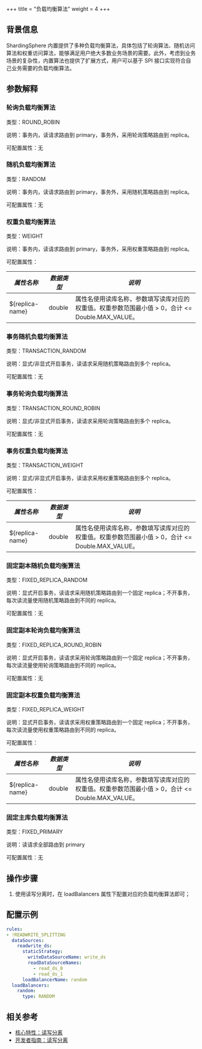 +++
title = "负载均衡算法"
weight = 4
+++

## 背景信息

ShardingSphere 内置提供了多种负载均衡算法，具体包括了轮询算法、随机访问算法和权重访问算法，能够满足用户绝大多数业务场景的需要。此外，考虑到业务场景的复杂性，内置算法也提供了扩展方式，用户可以基于 SPI 接口实现符合自己业务需要的负载均衡算法。

## 参数解释

### 轮询负载均衡算法

类型：ROUND_ROBIN

说明：事务内，读请求路由到 primary，事务外，采用轮询策略路由到 replica。

可配置属性：无

### 随机负载均衡算法

类型：RANDOM

说明：事务内，读请求路由到 primary，事务外，采用随机策略路由到 replica。

可配置属性：无

### 权重负载均衡算法

类型：WEIGHT

说明：事务内，读请求路由到 primary，事务外，采用权重策略路由到 replica。

可配置属性：

| *属性名称*      | *数据类型* | *说明*                                                         |
| -------------- | -------- |--------------------------------------------------------------|
| ${replica-name} |   double    | 属性名使用读库名称，参数填写读库对应的权重值。权重参数范围最小值 > 0，合计 <= Double.MAX_VALUE。 |

### 事务随机负载均衡算法

类型：TRANSACTION_RANDOM

说明：显式/非显式开启事务，读请求采用随机策略路由到多个 replica。

可配置属性：无

### 事务轮询负载均衡算法

类型：TRANSACTION_ROUND_ROBIN

说明：显式/非显式开启事务，读请求采用轮询策略路由到多个 replica。

可配置属性：无

### 事务权重负载均衡算法

类型：TRANSACTION_WEIGHT

说明：显式/非显式开启事务，读请求采用权重策略路由到多个 replica。

可配置属性：

| *属性名称*      | *数据类型* | *说明*                                                         |
| -------------- | -------- |--------------------------------------------------------------|
| ${replica-name} |   double    | 属性名使用读库名称，参数填写读库对应的权重值。权重参数范围最小值 > 0，合计 <= Double.MAX_VALUE。 |

### 固定副本随机负载均衡算法

类型：FIXED_REPLICA_RANDOM

说明：显式开启事务，读请求采用随机策略路由到一个固定 replica；不开事务，每次读流量使用随机策略路由到不同的 replica。

可配置属性：无

### 固定副本轮询负载均衡算法

类型：FIXED_REPLICA_ROUND_ROBIN

说明：显式开启事务，读请求采用轮询策略路由到一个固定 replica；不开事务，每次读流量使用轮询策略路由到不同的 replica。

可配置属性：无

### 固定副本权重负载均衡算法

类型：FIXED_REPLICA_WEIGHT

说明：显式开启事务，读请求采用权重策略路由到一个固定 replica；不开事务，每次读流量使用权重策略路由到不同的 replica。

可配置属性：

| *属性名称*      | *数据类型* | *说明*                                                         |
| -------------- | -------- |--------------------------------------------------------------|
| ${replica-name} |   double    | 属性名使用读库名称，参数填写读库对应的权重值。权重参数范围最小值 > 0，合计 <= Double.MAX_VALUE。 |

### 固定主库负载均衡算法

类型：FIXED_PRIMARY

说明：读请求全部路由到 primary

可配置属性：无

## 操作步骤

1. 使用读写分离时，在 loadBalancers 属性下配置对应的负载均衡算法即可；

## 配置示例

```yaml
rules:
- !READWRITE_SPLITTING
  dataSources:
    readwrite_ds:
      staticStrategy:
        writeDataSourceName: write_ds
        readDataSourceNames:
          - read_ds_0
          - read_ds_1
      loadBalancerName: random
  loadBalancers:
    random:
      type: RANDOM
```

## 相关参考

- [核心特性：读写分离](/cn/features/readwrite-splitting/)
- [开发者指南：读写分离](/cn/dev-manual/readwrite-splitting/)
